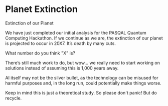 # Planet Extinction

Extinction of our Planet

We have just completed our initial analysis for the PASQAL Quantum Computing Hackathon. If we continue as we are, the extinction of our planet is projected to occur in 20X7. It’s death by many cuts.



What number do you think "X" is?



There’s still much work to do, but wow... we really need to start working on solutions instead of assuming this is 1,000 years away.  



AI itself may not be the silver bullet, as the technology can be misused for harmful purposes and, in the long run, could potentially make things worse. 



Keep in mind this is just a theoretical study.  So please don't panic! But do recycle. 
